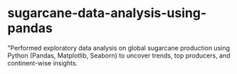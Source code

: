 # sugarcane-data-analysis-using-pandas
"Performed exploratory data analysis on global sugarcane production using Python (Pandas, Matplotlib, Seaborn) to uncover trends, top producers, and continent-wise insights.
